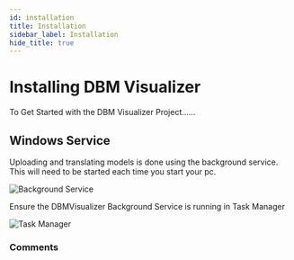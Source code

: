 ```yaml
---
id: installation
title: Installation
sidebar_label: Installation
hide_title: true
---
```


# Installing DBM Visualizer

To Get Started with the DBM Visualizer Project......

## Windows Service

Uploading and translating models is done using the background service. This will need to be started each time you start your pc.

![Background Service](/img/api/services.png)

Ensure the DBMVisualizer Background Service is running in Task Manager

![Task Manager](/img/api/task-manager.png)

### Comments
